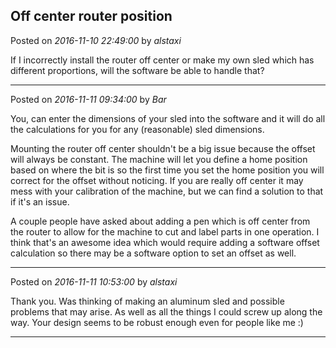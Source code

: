 ## Off center router position
Posted on *2016-11-10 22:49:00* by *alstaxi*

If I incorrectly install the router off center or make my own sled which has different proportions,  will the software be able to handle that?

---

Posted on *2016-11-11 09:34:00* by *Bar*

You, can enter the dimensions of your sled into the software and it will do all the calculations for you for any (reasonable) sled dimensions. 

Mounting the router off center shouldn't be a big issue because the offset will always be constant.  The machine will let you define a home position based on where the bit is so the first time you set the home position you will correct for the offset without noticing. If you are really off center it may mess with your calibration of the machine, but we can find a solution to that if it's an issue.

A couple people have asked about adding a pen which is off center from the router to allow for the machine to cut and label parts in one operation. I think that's an awesome idea which would require adding a software offset calculation so there may be a software option to set an offset as well.

---

Posted on *2016-11-11 10:53:00* by *alstaxi*

Thank you. Was thinking of making an aluminum sled and possible problems that may arise. As well as all the things I could screw up along the way.  Your design seems to be robust enough even for people like me :)

---

